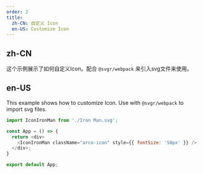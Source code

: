 ```yaml
---
order: 2
title:
  zh-CN: 自定义 Icon
  en-US: Customize Icon
---
```


## zh-CN

这个示例展示了如何自定义Icon。配合 `@svgr/webpack` 来引入svg文件来使用。

## en-US

This example shows how to customize Icon. Use with `@svgr/webpack` to import svg files.

```js
import IconIronMan from './Iron Man.svg';

const App = () => {
  return <div>
    <IconIronMan className="arco-icon" style={{ fontSize: '50px' }} />
  </div>;
}

export default App;
```
